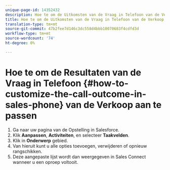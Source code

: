 ```yaml
---
unique-page-id: 14352432
description: Hoe te om de Uitkomsten van de Vraag in Telefoon van de Verkoop aan te passen - Marketo Docs - de Documentatie van het Product
title: Hoe te om de Uitkomsten van de Vraag in Telefoon van de Verkoop aan te passen
translation-type: tm+mt
source-git-commit: 47b2fee7d146c3dc558d4bbb10070683f4cdfd3d
workflow-type: tm+mt
source-wordcount: '74'
ht-degree: 0%

---
```



# Hoe te om de Resultaten van de Vraag in Telefoon {#how-to-customize-the-call-outcome-in-sales-phone} van de Verkoop aan te passen

1. Ga naar uw pagina van de Opstelling in Salesforce.
1. Klik **Aanpassen**, **Activiteiten**, en selecteer **Taakvelden**.
1. Klik in **Onderwerp** gebied.
1. Van hieruit kunt u alle opties toevoegen, verwijderen of opnieuw rangschikken.
1. Deze aangepaste lijst wordt dan weergegeven in Sales Connect wanneer u een oproep voltooit.

